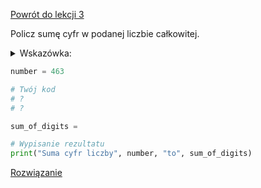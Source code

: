 [Powrót do lekcji 3](</Lekcje/3 Typy danych I.md#cwiczenia>)

Policz sumę cyfr w podanej liczbie całkowitej.

<details>
    <summary>
        Wskazówka:
    </summary>
    Przekonwertuj liczbę do stringu, skorzystaj ze [slicingu](</Lekcje/3 Typy danych I.md#slicing>) aby "wyciągnąć" poszczególne cyfry, a następnie przekonwertuj je ponownie i dodaj.
    <br/>Istnieją co prawda bardziej wydajne rozwiązania, ale myślę, że na tym etapie nauki to jest bardziej właściwe.
</details>

```py
number = 463

# Twój kod
# ?
# ?

sum_of_digits = 

# Wypisanie rezultatu
print("Suma cyfr liczby", number, "to", sum_of_digits)
```

[Rozwiązanie](<Pliki/3_rozw3.py>)
